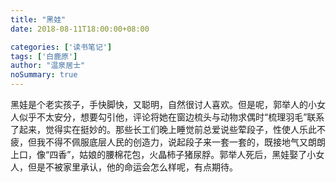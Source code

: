 ```yaml
---
title: "黑娃"
date: 2018-08-11T18:00:00+08:00

categories: ['读书笔记']
tags: ['白鹿原']
author: "温泉居士"
noSummary: true
---
```


黑娃是个老实孩子，手快脚快，又聪明，自然很讨人喜欢。但是呢，郭举人的小女人似乎不太安分，想要勾引他，评论将她在窗边梳头与动物求偶时“梳理羽毛”联系了起来，觉得实在挺妙的。那些长工们晚上睡觉前总爱说些荤段子，性使人乐此不疲，但我不得不佩服底层人民的创造力，说起段子来一套一套的，既接地气又朗朗上口，像“四香”，姑娘的腰棉花包，火晶柿子猪尿脬。郭举人死后，黑娃娶了小女人，但是不被家里承认，他的命运会怎么样呢，有点期待。
